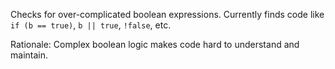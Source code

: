 Checks for over-complicated boolean expressions. Currently finds code like `if (b == true)`, `b || true`, `!false`, etc.

Rationale: Complex boolean logic makes code hard to understand and maintain.